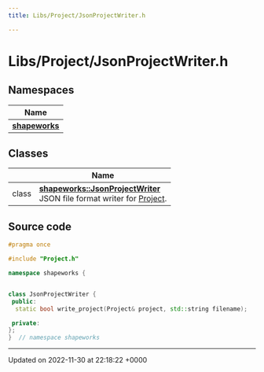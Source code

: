 ```yaml
---
title: Libs/Project/JsonProjectWriter.h

---
```


# Libs/Project/JsonProjectWriter.h



## Namespaces

| Name           |
| -------------- |
| **[shapeworks](../Namespaces/namespaceshapeworks.md)**  |

## Classes

|                | Name           |
| -------------- | -------------- |
| class | **[shapeworks::JsonProjectWriter](../Classes/classshapeworks_1_1JsonProjectWriter.md)** <br>JSON file format writer for [Project]().  |




## Source code

```cpp
#pragma once

#include "Project.h"

namespace shapeworks {


class JsonProjectWriter {
 public:
  static bool write_project(Project& project, std::string filename);

 private:
};
}  // namespace shapeworks
```


-------------------------------

Updated on 2022-11-30 at 22:18:22 +0000
